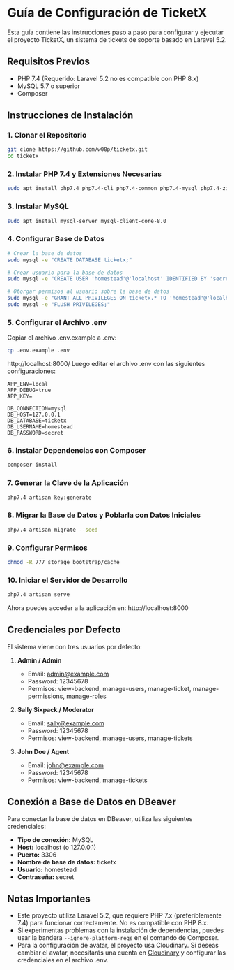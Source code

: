 # Guía de Configuración de TicketX

Esta guía contiene las instrucciones paso a paso para configurar y ejecutar el proyecto TicketX, un sistema de tickets de soporte basado en Laravel 5.2.

## Requisitos Previos

- PHP 7.4 (Requerido: Laravel 5.2 no es compatible con PHP 8.x)
- MySQL 5.7 o superior
- Composer

## Instrucciones de Instalación

### 1. Clonar el Repositorio

```bash
git clone https://github.com/w00p/ticketx.git
cd ticketx
```

### 2. Instalar PHP 7.4 y Extensiones Necesarias

```bash
sudo apt install php7.4 php7.4-cli php7.4-common php7.4-mysql php7.4-zip php7.4-gd php7.4-mbstring php7.4-curl php7.4-xml php7.4-bcmath
```

### 3. Instalar MySQL

```bash
sudo apt install mysql-server mysql-client-core-8.0
```

### 4. Configurar Base de Datos

```bash
# Crear la base de datos
sudo mysql -e "CREATE DATABASE ticketx;"

# Crear usuario para la base de datos
sudo mysql -e "CREATE USER 'homestead'@'localhost' IDENTIFIED BY 'secret';"

# Otorgar permisos al usuario sobre la base de datos
sudo mysql -e "GRANT ALL PRIVILEGES ON ticketx.* TO 'homestead'@'localhost';"
sudo mysql -e "FLUSH PRIVILEGES;"
```

### 5. Configurar el Archivo .env

Copiar el archivo .env.example a .env:

```bash
cp .env.example .env
```
http://localhost:8000/
Luego editar el archivo .env con las siguientes configuraciones:

```env
APP_ENV=local
APP_DEBUG=true
APP_KEY=

DB_CONNECTION=mysql
DB_HOST=127.0.0.1
DB_DATABASE=ticketx
DB_USERNAME=homestead
DB_PASSWORD=secret
```

### 6. Instalar Dependencias con Composer

```bash
composer install
```

### 7. Generar la Clave de la Aplicación

```bash
php7.4 artisan key:generate
```

### 8. Migrar la Base de Datos y Poblarla con Datos Iniciales

```bash
php7.4 artisan migrate --seed
```

### 9. Configurar Permisos

```bash
chmod -R 777 storage bootstrap/cache
```

### 10. Iniciar el Servidor de Desarrollo

```bash
php7.4 artisan serve
```

Ahora puedes acceder a la aplicación en: http://localhost:8000

## Credenciales por Defecto

El sistema viene con tres usuarios por defecto:

1. **Admin / Admin**
   - Email: admin@example.com
   - Password: 12345678
   - Permisos: view-backend, manage-users, manage-ticket, manage-permissions, manage-roles

2. **Sally Sixpack / Moderator**
   - Email: sally@example.com
   - Password: 12345678
   - Permisos: view-backend, manage-users, manage-tickets

3. **John Doe / Agent**
   - Email: john@example.com
   - Password: 12345678
   - Permisos: view-backend, manage-tickets

## Conexión a Base de Datos en DBeaver

Para conectar la base de datos en DBeaver, utiliza las siguientes credenciales:

- **Tipo de conexión:** MySQL
- **Host:** localhost (o 127.0.0.1)
- **Puerto:** 3306
- **Nombre de base de datos:** ticketx
- **Usuario:** homestead
- **Contraseña:** secret

## Notas Importantes

- Este proyecto utiliza Laravel 5.2, que requiere PHP 7.x (preferiblemente 7.4) para funcionar correctamente. No es compatible con PHP 8.x.
- Si experimentas problemas con la instalación de dependencias, puedes usar la bandera `--ignore-platform-reqs` en el comando de Composer.
- Para la configuración de avatar, el proyecto usa Cloudinary. Si deseas cambiar el avatar, necesitarás una cuenta en [Cloudinary](http://cloudinary.com/) y configurar las credenciales en el archivo .env.
